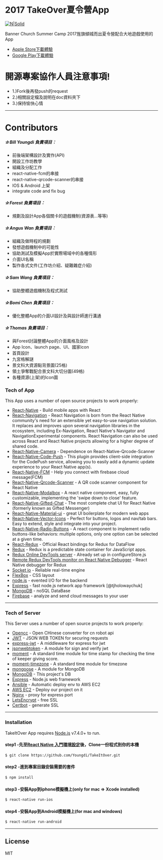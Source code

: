 # 2017 TakeOver夏令營App

[![N|Solid](http://www.bannerch.org/images/main%20optic/logo.svg)](http://www.bannerch.org/)

Banner Church Summer Camp 2017旌旗傾城而出夏令營配合大地遊戲使用的App
- [Apple Store下載體驗](https://itunes.apple.com/tw/app/takeover/id1252631432?mt=8)
- [Google Play下載體驗](https://play.google.com/store/apps/details?id=com.banner.takeitover)
# 開源專案協作人員注意事項!
  - 1.)Fork後再發push的request
  - 2.)相關設定檔及說明在doc資料夾下
  - 3.)保持愉快心情
***
# Contributors
##### ✰ Bill Youngdi 負責項目：
  - 前後端架構設計及實作(API)
  - 開設工作坊教學
  - 組織及分配工作
  - react-native-fcm的串接
  - react-native-qrcode-scanner的串接
  - IOS & Android 上架
  - integrate code and fix bug
##### ✰ Forest 負責項目：
  - 規劃及設計App各個關卡的遊戲機制(資源表...等等)
##### ✰ Angus Wan 負責項目：
  - 組織及做時程的規劃
  - 發想遊戲機制中的可能性
  - 協助測試及模擬App於實際場域中的各種情形
  - 介面UI名稱
  - 製作各式文件(工作坊介紹、疑難雜症介紹)
##### ✰ Sam Wang 負責項目：
  - 協助整體遊戲機制及程式測試
##### ✰ Bomi Chen 負責項目：
  - 優化整體App的介面UI設計及與設計師進行溝通
##### ✰ Thomas 負責項目：
  - 與Forest討論整體App的介面風格及設計
  - App Icon、launch page、UI、國家icon
  - 首頁設計
  - 九宮格解謎
  - 景文科大資源點背景圖(25格)
  - 領土爭奪戰配合景文科大切分圖(49格)
  - 各種資源(上架)的Icon圖

### Tech of App
This App uses a number of open source projects to work properly:

* [React-Native](https://facebook.github.io/react-native) - Build mobile apps with React
* [React-Navigation](https://github.com/react-community/react-navigation) - React Navigation is born from the React Native community's need for an extensible yet easy-to-use navigation solution. It replaces and improves upon several navigation libraries in the ecosystem, including Ex-Navigation, React Native's Navigator and NavigationExperimental components. React Navigation can also be used across React and React Native projects allowing for a higher degree of shared code.
* [React-Native-Camera](https://github.com/lwansbrough/react-native-camera) - Dependence on React-Native-Qrcode-Scanner
* [React-Native-Code-Push](https://github.com/Microsoft/react-native-code-push) - This plugin provides client-side integration for the CodePush service, allowing you to easily add a dynamic update experience to your React Native app(s).
* [React-Native-FCM](https://github.com/evollu/react-native-fcm) - Help you connect with firebase cloud message(FCM)
* [React-Native-Qrcode-Scanner](https://github.com/moaazsidat/react-native-qrcode-scanner) - A QR code scanner component for React Native
* [React-Native-Modalbox](https://github.com/maxs15/react-native-modalbox) - A react native component, easy, fully customizable, implementing the 'swipe down to close' feature.
* [React-Native-Gifted-Chat](https://github.com/FaridSafi/react-native-gifted-chat) - The most complete chat UI for React Native (formerly known as Gifted Messenger)
* [React-Native-Material-ui](https://github.com/xotahal/react-native-material-ui) - great UI boilerplate for modern web apps
* [React-Native-Vector-Icons](https://github.com/oblador/react-native-vector-icons) - Perfect for buttons, logos and nav/tab bars. Easy to extend, style and integrate into your project.
* [React-Native-Radio-Buttons](https://github.com/ArnaudRinquin/react-native-radio-buttons) - A react component to implement radio buttons-like behaviors: multiple options, only one option can be selected at a given time.
* [React-Redux](https://github.com/reactjs/react-redux) - Official React bindings for Redux for DataFlow
* [Redux](https://socket.io/) - Redux is a predictable state container for JavaScript apps.
* [Redux Online DevTools server](http://remotedev.io/local/) - Already set up in configureStore.js
* [Remote Redux DevTools monitor on React Native Debugger](https://github.com/jhen0409/remote-redux-devtools-on-debugger) - React Native debugger for Redux
* [Socket io](https://socket.io/) - Reliable real-time engine
* [FlexBox](https://css-tricks.com/snippets/css/a-guide-to-flexbox/) - CSS layout
* [node.js](https://nodejs.org/en/) - evented I/O for the backend
* [Express](https://github.com/expressjs/express) - fast node.js network app framework [@tjholowaychuk]
* [MongoDB](https://www.mongodb.com/) - noSQL DataBase
* [Firebase](https://firebase.google.com/) - analyze and send cloud messages to your user

***
### Tech of Server
This Server uses a number of open source projects to work properly:

* [Opencc](https://www.npmjs.com/package/opencc) - Open CHinese converter for cn robot api
* [JWT](https://jwt.io/) - JSON WEB TOKEN for securing requests
* [express-jwt](https://github.com/auth0/express-jwt) - A middleware for express for jwt
* [jsonwebtoken](https://github.com/auth0/node-jsonwebtoken) - A module for sign and verify jwt 
* [moment](https://momentjs.com/) - A standard time module for time stamp for checking the time of keeper giving score.
* [moment-timezone](https://momentjs.com/timezone/) - A standard time module for timezone
* [mongoose](http://mongoosejs.com/) - A module for MongoDB
* [MongoDB](https://www.mongodb.com/) - This project's DB
* [Express](http://expressjs.com/zh-tw/) - Node.js web framework
* [Ansible](https://www.ansible.com/) - Automatic deploy env to AWS EC2
* [AWS EC2](https://aws.amazon.com/tw/) - Deploy our project on it
* [Nginx](https://nginx.org/) - proxy for express port
* [LetsEncrypt](https://letsencrypt.org/) - free SSL
* [Certbot](https://certbot.eff.org/) - generate SSL

***

### Installation

TakeItOver App requires [Node.js](https://nodejs.org/) v7.4.0+ to run.

#### step1 -先至[React Native 入門環境設定](http://ithelp.ithome.com.tw/articles/10186743)後，Clone一份程式到你的本機
```sh
$ git clone https://github.com/Youngdi/TakeItOver.git 
```
#### step2 -進到專案目錄安裝需要的套件
```sh
$ npm install 
```
#### step3 -安裝App到iphone模擬機上(only for mac => Xcode installed)
```sh
$ react-native run-ios
```
#### step4 -安裝App到Android模擬機上(for mac and windows)
```sh
$ react-native run-android
```

***
License
----
MIT

